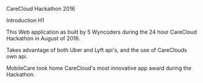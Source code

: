 CareCloud Hackathon 2016




Introduction H1

This Web application as built by 5 Wyncoders during the 24 hour CareCloud Hackathon in August of 2016.  

Takes advantage of both Uber and Lyft api's, and the use of CareClouds own api.

MobileCare took home CareCloud's most innovative app award during the Hackathon.

